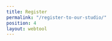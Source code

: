 ```yaml
---
title: Register
permalink: "/register-to-our-studio/"
position: 4
layout: webtool
---
```


<div class='container bg-light my-4 p-4'>

  <script src="https://widgets.healcode.com/javascripts/healcode.js"></script>

<healcode-widget data-type="registrations" data-widget-partner="object" data-widget-id="1f3924148a4" data-widget-version="0"></healcode-widget>

</div>
